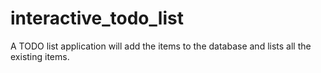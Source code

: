 # interactive_todo_list
A TODO list application will add the items to the database and lists all the existing items.
